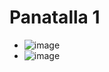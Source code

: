 # Panatalla 1
- ![image](https://github.com/user-attachments/assets/7aea66c3-9800-429d-9e9c-7d080f8792f1)
- ![image](https://github.com/user-attachments/assets/e84dbc09-3808-4702-96ca-6b36a4185f42)

